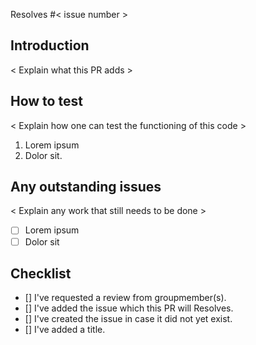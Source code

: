 Resolves #< issue number >

## Introduction
< Explain what this PR adds >

## How to test
< Explain how one can test the functioning of this code >

1. Lorem ipsum
2. Dolor sit.

## Any outstanding issues
< Explain any work that still needs to be done >

- [ ] Lorem ipsum
- [ ] Dolor sit

## Checklist
- [] I've requested a review from groupmember(s).
- [] I've added the issue which this PR will Resolves.
- [] I've created the issue in case it did not yet exist.
- [] I've added a title.
